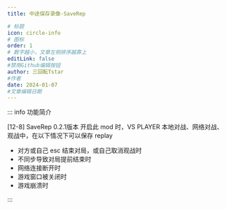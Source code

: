 ```yaml
---
title: 中途保存录像-SaveRep

# 标题
icon: circle-info
# 图标
order: 1
# 数字越小，文章左侧排序越靠上
editLink: false
#禁用Github编辑按钮
author: 三回転Tstar
#作者
date: 2024-01-07
#文章编辑日期
---
```


::: info 功能简介

[12-8] SaveRep 0.2.1版本
开启此 mod 时，VS PLAYER 本地对战、网络对战、观战中，在以下情况下可以保存 replay
- 对方或自己 esc 结束对局，或自己取消观战时
- 不同步导致对局提前结束时
- 网络连接断开时
- 游戏窗口被关闭时
- 游戏崩溃时

:::


